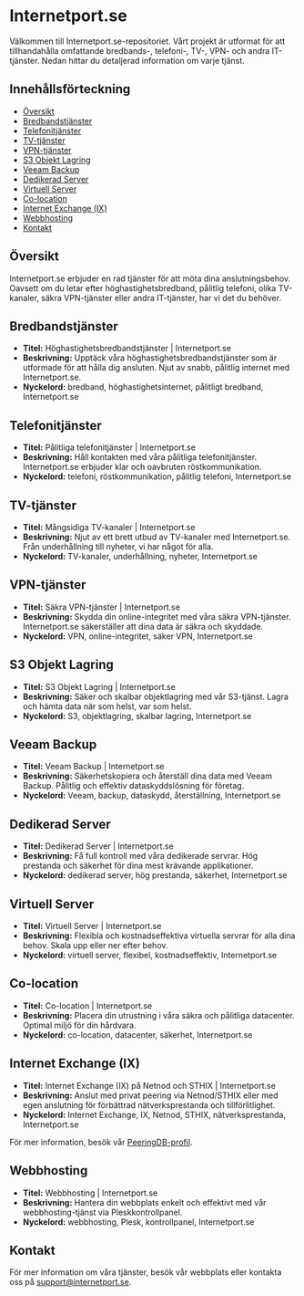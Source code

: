 # Internetport.se

Välkommen till Internetport.se-repositoriet. Vårt projekt är utformat för att tillhandahålla omfattande bredbands-, telefoni-, TV-, VPN- och andra IT-tjänster. Nedan hittar du detaljerad information om varje tjänst.

## Innehållsförteckning

- [Översikt](#översikt)
- [Bredbandstjänster](#bredbandstjänster)
- [Telefonitjänster](#telefonitjänster)
- [TV-tjänster](#tv-tjänster)
- [VPN-tjänster](#vpn-tjänster)
- [S3 Objekt Lagring](#s3-objekt-lagring)
- [Veeam Backup](#veeam-backup)
- [Dedikerad Server](#dedikerad-server)
- [Virtuell Server](#virtuell-server)
- [Co-location](#co-location)
- [Internet Exchange (IX)](#internet-exchange-ix-på-netnod-och-sthix)
- [Webbhosting](#webbhosting)
- [Kontakt](#kontakt)

## Översikt

Internetport.se erbjuder en rad tjänster för att möta dina anslutningsbehov. Oavsett om du letar efter höghastighetsbredband, pålitlig telefoni, olika TV-kanaler, säkra VPN-tjänster eller andra IT-tjänster, har vi det du behöver.

## Bredbandstjänster

- **Titel:** Höghastighetsbredbandstjänster | Internetport.se
- **Beskrivning:** Upptäck våra höghastighetsbredbandstjänster som är utformade för att hålla dig ansluten. Njut av snabb, pålitlig internet med Internetport.se.
- **Nyckelord:** bredband, höghastighetsinternet, pålitligt bredband, Internetport.se

## Telefonitjänster

- **Titel:** Pålitliga telefonitjänster | Internetport.se
- **Beskrivning:** Håll kontakten med våra pålitliga telefonitjänster. Internetport.se erbjuder klar och oavbruten röstkommunikation.
- **Nyckelord:** telefoni, röstkommunikation, pålitlig telefoni, Internetport.se

## TV-tjänster

- **Titel:** Mångsidiga TV-kanaler | Internetport.se
- **Beskrivning:** Njut av ett brett utbud av TV-kanaler med Internetport.se. Från underhållning till nyheter, vi har något för alla.
- **Nyckelord:** TV-kanaler, underhållning, nyheter, Internetport.se

## VPN-tjänster

- **Titel:** Säkra VPN-tjänster | Internetport.se
- **Beskrivning:** Skydda din online-integritet med våra säkra VPN-tjänster. Internetport.se säkerställer att dina data är säkra och skyddade.
- **Nyckelord:** VPN, online-integritet, säker VPN, Internetport.se

## S3 Objekt Lagring

- **Titel:** S3 Objekt Lagring | Internetport.se
- **Beskrivning:** Säker och skalbar objektlagring med vår S3-tjänst. Lagra och hämta data när som helst, var som helst.
- **Nyckelord:** S3, objektlagring, skalbar lagring, Internetport.se

## Veeam Backup

- **Titel:** Veeam Backup | Internetport.se
- **Beskrivning:** Säkerhetskopiera och återställ dina data med Veeam Backup. Pålitlig och effektiv dataskyddslösning för företag.
- **Nyckelord:** Veeam, backup, dataskydd, återställning, Internetport.se

## Dedikerad Server

- **Titel:** Dedikerad Server | Internetport.se
- **Beskrivning:** Få full kontroll med våra dedikerade servrar. Hög prestanda och säkerhet för dina mest krävande applikationer.
- **Nyckelord:** dedikerad server, hög prestanda, säkerhet, Internetport.se

## Virtuell Server

- **Titel:** Virtuell Server | Internetport.se
- **Beskrivning:** Flexibla och kostnadseffektiva virtuella servrar för alla dina behov. Skala upp eller ner efter behov.
- **Nyckelord:** virtuell server, flexibel, kostnadseffektiv, Internetport.se

## Co-location

- **Titel:** Co-location | Internetport.se
- **Beskrivning:** Placera din utrustning i våra säkra och pålitliga datacenter. Optimal miljö för din hårdvara.
- **Nyckelord:** co-location, datacenter, säkerhet, Internetport.se

## Internet Exchange (IX)

- **Titel:** Internet Exchange (IX) på Netnod och STHIX | Internetport.se
- **Beskrivning:** Anslut med privat peering via Netnod/STHIX eller med egen anslutning för förbättrad nätverksprestanda och tillförlitlighet.
- **Nyckelord:** Internet Exchange, IX, Netnod, STHIX, nätverksprestanda, Internetport.se

För mer information, besök vår [PeeringDB-profil](https://www.peeringdb.com/asn/49770).

## Webbhosting

- **Titel:** Webbhosting | Internetport.se
- **Beskrivning:** Hantera din webbplats enkelt och effektivt med vår webbhosting-tjänst via Pleskkontrollpanel.
- **Nyckelord:** webbhosting, Plesk, kontrollpanel, Internetport.se

## Kontakt

För mer information om våra tjänster, besök vår webbplats eller kontakta oss på [support@internetport.se](mailto:support@internetport.se).
